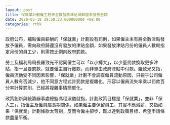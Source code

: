 ```yaml
---
layout: post
title: 保就業計劃僱主若未全數發放津貼須歸還未發放金額
date: 2020-05-18 19:50:23.000000000 +08:00
categories: rthk
---
```


政府公布，補貼僱員薪酬的「保就業」計劃設有罰則，如果僱主未有將全數津貼發放予僱員，需向政府歸還沒有發放的津貼金額，如果發放津貼月份的僱員人數較指定月份的員工少，則需按比例向政府罰款。

勞工及福利局局長羅致光不認同僱主可以「以小搏大」，以少量罰款換取更多津貼，指一旦要罰款，就要僱主自行繳款，而非單由政府津貼中付款。羅致光又指，僱員流動受不同因素影響，「保就業」計劃不會調查僱員流動原因，只視乎公司僱員人數有否減少，他不同意方程式計罰款是複雜化，形容以僱員流失率乘以罰款百分率計算罰則，已經將複雜事情簡單化。

政策創新與統籌辦事處總監馮程淑儀就指，計劃政策目標是「保就業」，並非「保人工」，指僱主及僱員屬長期關係，如果僱主要保留員工，其實不應減薪，又指如果「保就業」計劃條款太苛刻，反而令僱主卻步，難以達到政策目標，希望申請條款盡量平衡。
